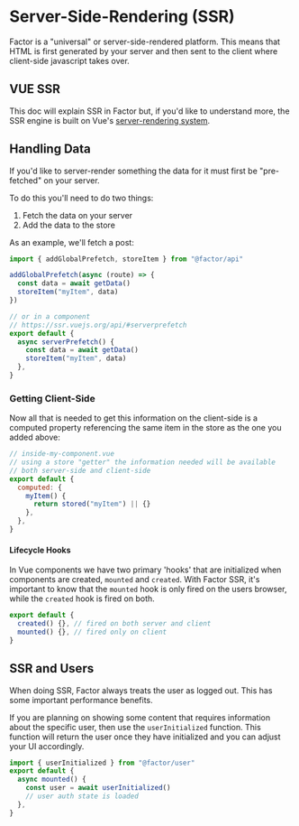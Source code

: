 # Server-Side-Rendering (SSR)

Factor is a "universal" or server-side-rendered platform. This means that HTML is first generated by your server and then sent to the client where client-side javascript takes over.

## VUE SSR

This doc will explain SSR in Factor but, if you'd like to understand more, the SSR engine is built on Vue's [server-rendering system](https://ssr.vuejs.org).

## Handling Data

If you'd like to server-render something the data for it must first be "pre-fetched" on your server.

To do this you'll need to do two things:

1. Fetch the data on your server
2. Add the data to the store

As an example, we'll fetch a post:

```js
import { addGlobalPrefetch, storeItem } from "@factor/api"

addGlobalPrefetch(async (route) => {
  const data = await getData()
  storeItem("myItem", data)
})

// or in a component
// https://ssr.vuejs.org/api/#serverprefetch
export default {
  async serverPrefetch() {
    const data = await getData()
    storeItem("myItem", data)
  },
}
```

### Getting Client-Side

Now all that is needed to get this information on the client-side is a computed property referencing the same item in the store as the one you added above:

```js
// inside-my-component.vue
// using a store "getter" the information needed will be available
// both server-side and client-side
export default {
  computed: {
    myItem() {
      return stored("myItem") || {}
    },
  },
}
```

#### Lifecycle Hooks

In Vue components we have two primary 'hooks' that are initialized when components are created, `mounted` and `created`. With Factor SSR, it's important to know that the `mounted` hook is only fired on the users browser, while the `created` hook is fired on both.

```javascript
export default {
  created() {}, // fired on both server and client
  mounted() {}, // fired only on client
}
```

## SSR and Users

When doing SSR, Factor always treats the user as logged out. This has some important performance benefits.

If you are planning on showing some content that requires information about the specific user, then use the `userInitialized` function. This function will return the user once they have initialized and you can adjust your UI accordingly.

```javascript
import { userInitialized } from "@factor/user"
export default {
  async mounted() {
    const user = await userInitialized()
    // user auth state is loaded
  },
}
```
